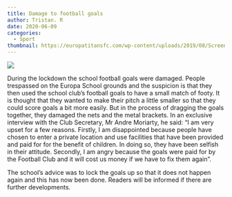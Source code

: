 ```yaml
---
title: Damage to football goals
author: Tristan. R
date: 2020-06-09
categories:
  - Sport
thumbnail: https://europatitansfc.com/wp-content/uploads/2019/08/Screenshot-2019-08-15-at-19.26.10.png
---
```


![](https://europatitansfc.com/wp-content/uploads/2019/08/Screenshot-2019-08-15-at-19.26.10.png)

During the lockdown the school football goals were damaged. People trespassed on the Europa School grounds and the suspicion is that they then used the school club’s football goals to have a small match of footy. It is thought that they wanted to make their pitch a little smaller so that they could score goals a bit more easily. But in the process of dragging the goals together, they damaged the nets and the metal brackets. In an exclusive interview with the Club Secretary, Mr Andre Moriarty, he said: 
“I am very upset for a few reasons. Firstly, I am disappointed because people have chosen to enter a private location and use facilities that have been provided and paid for for the benefit of children. In doing so, they have been selfish in their attitude. Secondly, I am angry because the goals were paid for by the Football Club and it will cost us money if we have to fix them again”.

The school’s advice was to lock the goals up so that it does not happen again and this has now been done. Readers will be informed if there are further developments. 

